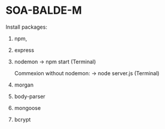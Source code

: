 # SOA-BALDE-M

Install packages:
1. npm,
2. express
3. nodemon
    -> npm start (Terminal)

    Commexion without nodemon: 
        -> node server.js (Terminal)
4. morgan
5. body-parser
6. mongoose
7. bcrypt



